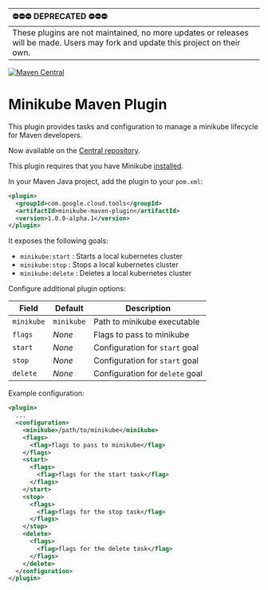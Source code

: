 | ⛔⛔⛔ DEPRECATED ⛔⛔⛔ |
| :----- |
| These plugins are not maintained, no more updates or releases will be made. Users may fork and update this project on their own. |

[![Maven Central](https://maven-badges.herokuapp.com/maven-central/com.google.cloud.tools/minikube-maven-plugin/badge.svg)](https://maven-badges.herokuapp.com/maven-central/com.google.cloud.tools/minikube-maven-plugin)

Minikube Maven Plugin
======================
This plugin provides tasks and configuration to manage a minikube lifecycle for Maven developers.

Now available on the [Central repository](https://maven-badges.herokuapp.com/maven-central/com.google.cloud.tools/minikube-maven-plugin).

This plugin requires that you have Minikube [installed](https://kubernetes.io/docs/tasks/tools/install-minikube/).

In your Maven Java project, add the plugin to your `pom.xml`:

```xml
<plugin>
  <groupId>com.google.cloud.tools</groupId>
  <artifactId>minikube-maven-plugin</artifactId>
  <version>1.0.0-alpha.1</version>
</plugin>
```

It exposes the following goals:

- `minikube:start` : Starts a local kubernetes cluster
- `minikube:stop` : Stops a local kubernetes cluster
- `minikube:delete` : Deletes a local kubernetes cluster

Configure additional plugin options:

Field | Default | Description
--- | --- | ---
`minikube`|`minikube`|Path to minikube executable
`flags`|*None*|Flags to pass to minikube
`start`|*None*|Configuration for `start` goal
`stop`|*None*|Configuration for `start` goal
`delete`|*None*|Configuration for `delete` goal

Example configuration:

```xml
<plugin>
  ...
  <configuration>
    <minikube>/path/to/minikube</minikube>
    <flags>
      <flag>flags to pass to minikube</flag>
    </flags>
    <start>
      <flags>
        <flag>flags for the start task</flag>
      </flags>
    </start>
    <stop>
      <flags>
        <flag>flags for the stop task</flag>
      </flags>    
    </stop>
    <delete>
      <flags>
        <flag>flags for the delete task</flag>
      </flags>    
    </delete>
  </configuration>
</plugin>
```
